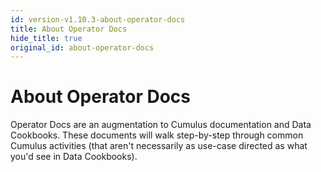 ```yaml
---
id: version-v1.10.3-about-operator-docs
title: About Operator Docs
hide_title: true
original_id: about-operator-docs
---
```


# About Operator Docs

Operator Docs are an augmentation to Cumulus documentation and Data Cookbooks. These documents will walk step-by-step through common Cumulus activities (that aren't necessarily as use-case directed as what you'd see in Data Cookbooks).
